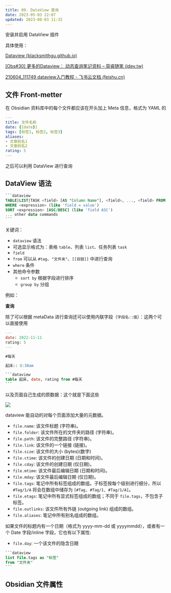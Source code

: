 ```yaml
---
title: 09. DataView 查询
date: 2023-05-03 22:07
updated: 2023-08-03 11:32
---
```


安装并启用 DataView 插件

具体使用：

[Dataview (blacksmithgu.github.io)](https://blacksmithgu.github.io/obsidian-dataview/#/queries)

[[Obs#30] 更多的Dataview： 动态查询笔记资料 – 简睿随笔 (jdev.tw)](http://jdev.tw/blog/6610)

[210604_111749 dataview入门教程 - 飞书云文档 (feishu.cn)](https://c94n0azlfu.feishu.cn/docs/doccnTu0YTtoiC7C70HaUOyPBFh)

## 文件 Front-metter

在 Obsidian 资料库中的每个文件都应该在开头加上 Meta 信息，格式为 YAML 的

````YAML
---
title: 文件名称
date: {{date}}
tags: [标签1, 标签2, 标签3]
aliases:
- 文章别名1
- 文章别名2
rating: 5
---
````

之后可以利用 DataView 进行查询

## DataView 语法

````sql
```dataview
TABLE|LIST|TASK <field> [AS "Column Name"], <field>, ..., <field> FROM <source> (like #tag or "folder")
WHERE <expression> (like 'field = value')
SORT <expression> [ASC/DESC] (like 'field ASC')
... other data commands
```
````

关键词：

- `dataview` 语法
- 可选显示格式为：表格 `table`、列表 `list`、任务列表 `task`
- `field`
- `from` 可以从 `#tag`、`"文件夹"`、`[[双链]]` 中进行查询
- `where` 条件
- 其他命令参数
	- `sort by` 根据字段进行排序
	- `group by` 分组

例如：

**查询**

除了可以根据 metaData 进行查询还可以使用内联字段（`字段名::值`）：这两个可以直接使用

````sql
---
date: 2022-11-11
rating: 5
---

#每天

起床:: 8:30am

```dataview
table 起床, date, rating from #每天
```
````

以及页面自己生成的原数据：这个就是下面这些

![](https://cdn.wallleap.cn/img/pic/illustrtion/202211231100529.png)

dataview 能自动的对每个页面添加大量的元数据。

- `file.name`: 该文件标题 (字符串)。
- `file.folder`: 该文件所在的文件夹的路径 (字符串)。
- `file.path`: 该文件的完整路径 (字符串)。
- `file.link`: 该文件的一个链接 (链接)。
- `file.size`: 该文件的大小 (bytes)(数字)
- `file.ctime`: 该文件的创建日期 (日期和时间)。
- `file.cday`: 该文件的创建日期 (仅日期)。
- `file.mtime`: 该文件最后编辑日期 (日期和时间)。
- `file.mday`: 该文件最后编辑日期 (仅日期)。
- `file.tags`: 笔记中所有标签组成的数组。子标签按每个级别进行细分，所以 `#Tag/1/A` 将会在数组中储存为 `[#Tag, #Tag/1, #Tag/1/A]`。
- `file.etags`: 笔记中所有显式标签组成的数组；不同于 `file.tags`，不包含子标签。
- `file.outlinks`: 该文件所有外链 (outgoing link) 组成的数组。
- `file.aliases`: 笔记中所有别名组成的数组。

如果文件的标题内有一个日期（格式为 yyyy-mm-dd 或 yyyymmdd），或者有一个 Date 字段/inline 字段，它也有以下属性:

- `file.day`: 一个该文件的隐含日期

````sql
```dataview
list file.tags as "标签"
from "文件夹"
```
````

## Obsidian 文件属性
